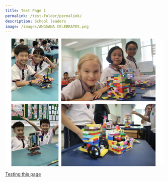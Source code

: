 ```yaml
---
title: Test Page 1
permalink: /test-folder/permalink/
description: School leaders
image: /images/ANGSANA CELEBRATES.png
---
```


![Image 1](/images/ALP4.png)

<u>Testing this page</u>


